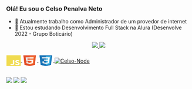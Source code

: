 ### Olá! Eu sou o Celso Penalva Neto

- 🔭 Atualmente trabalho como Administrador de um provedor de internet
- 🌱 Estou estudando Desenvolvimento Full Stack na Alura (Desenvolve 2022 - Grupo Boticário)

<div align="center">
  <a href="https://github.com/CelsoPenalva">
  <img height="150em" src="https://github-readme-stats.vercel.app/api?username=CelsoPenalva&show_icons=true&theme=dracula&include_all_commits=true&count_private=true"/>
  <img height="150em" src="https://github-readme-stats.vercel.app/api/top-langs/?username=CelsoPenalva&layout=compact&langs_count=7&theme=dracula"/>
</div>
  
<div style="display: inline_block"><br>
  <img align="center" alt="Celso-Js" height="30" width="40" src="https://raw.githubusercontent.com/devicons/devicon/master/icons/javascript/javascript-plain.svg">
  <img align="center" alt="Celso-HTML" height="30" width="40" src="https://raw.githubusercontent.com/devicons/devicon/master/icons/html5/html5-original.svg">
  <img align="center" alt="Celso-CSS" height="30" width="40" src="https://raw.githubusercontent.com/devicons/devicon/master/icons/css3/css3-original.svg">
  <img align="center" alt="Celso-Node" height="75" width="100" src="https://cdn.jsdelivr.net/gh/devicons/devicon/icons/nodejs/nodejs-original-wordmark.svg">
</div>
  
##
  
<div>
  <a href="https://www.linkedin.com/in/celsopenalva" target="_blank"><img src="https://img.shields.io/badge/-LinkedIn-%230077B5?style=for-the-badge&logo=linkedin&logoColor=white" target="_blank"></a> 
  <a href="https://instagram.com/celsopenalvaneto" target="_blank"><img src="https://img.shields.io/badge/-Instagram-%23E4405F?style=for-the-badge&logo=instagram&logoColor=white" target="_blank"></a>
  <a href = "mailto:adm.celsoneto@gmail.com"><img src="https://img.shields.io/badge/-Gmail-%23333?style=for-the-badge&logo=gmail&logoColor=white" target="_blank"></a>
  </div>
